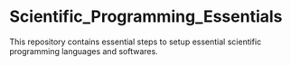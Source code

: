 # Scientific_Programming_Essentials

This repository contains essential steps to setup essential scientific programming languages and softwares. 
